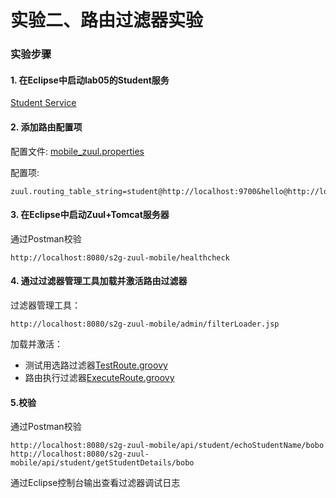 实验二、路由过滤器实验
======

### 实验步骤

#### 1. 在Eclipse中启动lab05的Student服务

[Student Service](https://github.com/spring2go/zuul_lab/tree/master/lab05/student-service)

#### 2. 添加路由配置项

配置文件:
[mobile_zuul.properties](https://github.com/spring2go/s2g-zuul/blob/master/s2g-zuul-mobile/src/main/resources/mobile_zuul.properties)

配置项:
```
zuul.routing_table_string=student@http://localhost:9700&hello@http://localhost:9700
```


#### 3. 在Eclipse中启动Zuul+Tomcat服务器

通过Postman校验
```
http://localhost:8080/s2g-zuul-mobile/healthcheck
```
#### 4. 通过过滤器管理工具加载并激活路由过滤器

过滤器管理工具：
```
http://localhost:8080/s2g-zuul-mobile/admin/filterLoader.jsp
```

加载并激活：

* 测试用选路过滤器[TestRoute.groovy](https://github.com/spring2go/s2g-zuul/blob/master/s2g-zuul-mobile/src/scripts/pre/TestRoute.groovy)
* 路由执行过滤器[ExecuteRoute.groovy](https://github.com/spring2go/s2g-zuul/blob/master/s2g-zuul-mobile/src/scripts/route/ExecuteRoute.groovy)

#### 5.校验

通过Postman校验
```
http://localhost:8080/s2g-zuul-mobile/api/student/echoStudentName/bobo
http://localhost:8080/s2g-zuul-mobile/api/student/getStudentDetails/bobo
```

通过Eclipse控制台输出查看过滤器调试日志

